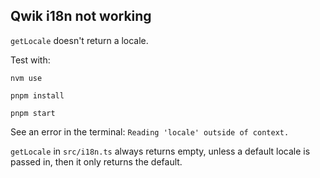 ## Qwik i18n not working

`getLocale` doesn't return a locale.

Test with:

`nvm use`

`pnpm install`

`pnpm start`

See an error in the terminal: `Reading 'locale' outside of context.`

`getLocale` in `src/i18n.ts` always returns empty, unless a default locale is
passed in, then it only returns the default.
